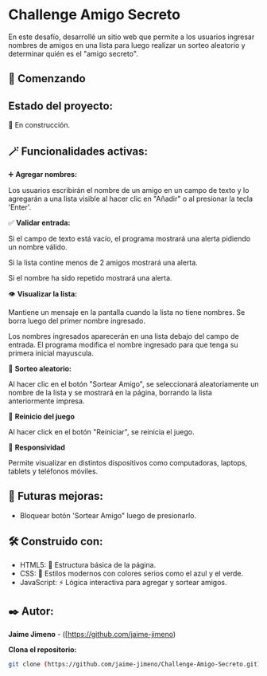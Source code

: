 # Challenge Amigo Secreto

En este desafío, desarrollé un sitio web que permite a los usuarios ingresar nombres de amigos en una lista para luego realizar un sorteo aleatorio y determinar quién es el "amigo secreto".

## 🚀 Comenzando 

## Estado del proyecto:

🚧 En construcción.

## 🪄 Funcionalidades activas:

➕ **Agregar nombres:**

Los usuarios escribirán el nombre de un amigo en un campo de texto y lo agregarán a una lista visible al hacer clic en "Añadir" o al presionar la tecla 'Enter'.

✅ **Validar entrada:**

Si el campo de texto está vacío, el programa mostrará una alerta pidiendo un nombre válido.

Si la lista contine menos de 2 amigos mostrará una alerta.

Si el nombre ha sido repetido mostrará una alerta.

👁️ **Visualizar la lista:**

Mantiene un mensaje en la pantalla cuando la lista no tiene nombres. Se borra luego del primer nombre ingresado.

Los nombres ingresados aparecerán en una lista debajo del campo de entrada. El programa modifica el nombre ingresado para que tenga su primera inicial mayuscula.

🎲 **Sorteo aleatorio:**

Al hacer clic en el botón "Sortear Amigo", se seleccionará aleatoriamente un nombre de la lista y se mostrará en la página, borrando la lista anteriormente impresa.

🦾 **Reinicio del juego**

Al hacer click en el botón "Reiniciar", se reinicia el juego. 

📱 **Responsividad**

Permite visualizar en distintos dispositivos como computadoras, laptops, tablets y teléfonos móviles.

## 🔮 Futuras mejoras:

- Bloquear botón 'Sortear Amigo" luego de presionarlo.
  

## 🛠️ Construido con:

- HTML5: 📜 Estructura básica de la página.
- CSS: 🎨 Estilos modernos con colores serios como el azul y el verde.
- JavaScript: ⚡ Lógica interactiva para agregar y sortear amigos.

## ✒️ Autor:

**Jaime Jimeno** - ([https://github.com/jaime-jimeno)

**Clona el repositorio:**
```bash
git clone (https://github.com/jaime-jimeno/Challenge-Amigo-Secreto.git)
```





